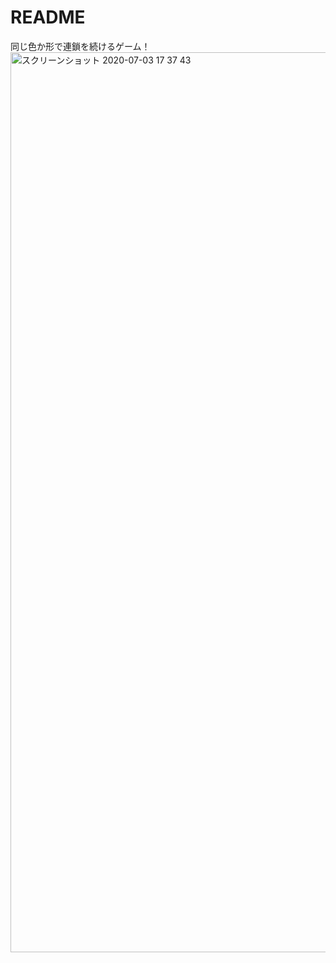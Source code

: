 # README
同じ色か形で連鎖を続けるゲーム！
<img width="1440" alt="スクリーンショット 2020-07-03 17 37 43" src="https://user-images.githubusercontent.com/42495978/86450156-124a8e80-bd54-11ea-8a71-759a294e5cc5.png">
